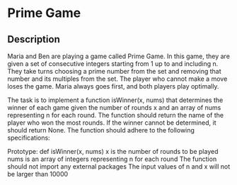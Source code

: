 # Prime Game
## Description
Maria and Ben are playing a game called Prime Game. In this game, they are given a set of consecutive integers starting from 1 up to and including n. They take turns choosing a prime number from the set and removing that number and its multiples from the set. The player who cannot make a move loses the game. Maria always goes first, and both players play optimally.

The task is to implement a function isWinner(x, nums) that determines the winner of each game given the number of rounds x and an array of nums representing n for each round. The function should return the name of the player who won the most rounds. If the winner cannot be determined, it should return None. The function should adhere to the following specifications:

Prototype: def isWinner(x, nums)
x is the number of rounds to be played
nums is an array of integers representing n for each round
The function should not import any external packages
The input values of n and x will not be larger than 10000
